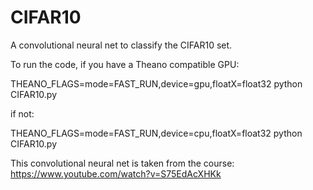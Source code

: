 # CIFAR10
A convolutional neural net to classify the CIFAR10 set.

To run the code, if you have a Theano compatible GPU:

  THEANO_FLAGS=mode=FAST_RUN,device=gpu,floatX=float32 python CIFAR10.py

if not:

  THEANO_FLAGS=mode=FAST_RUN,device=cpu,floatX=float32 python CIFAR10.py

This convolutional neural net is taken from the course:
https://www.youtube.com/watch?v=S75EdAcXHKk


